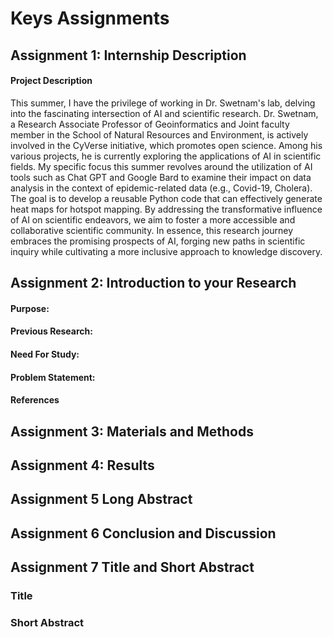 # Keys Assignments 

## Assignment 1: Internship Description 


#### Project Description

This summer, I have the privilege of working in Dr. Swetnam's lab, delving into the fascinating intersection of AI and scientific research. Dr. Swetnam, a Research Associate Professor of Geoinformatics and Joint faculty member in the School of Natural Resources and Environment, is actively involved in the CyVerse initiative, which promotes open science. Among his various projects, he is currently exploring the applications of AI in scientific fields. My specific focus this summer revolves around the utilization of AI tools such as Chat GPT and Google Bard to examine their impact on data analysis in the context of epidemic-related data (e.g., Covid-19, Cholera). The goal is to develop a reusable Python code that can effectively generate heat maps for hotspot mapping. By addressing the transformative influence of AI on scientific endeavors, we aim to foster a more accessible and collaborative scientific community. In essence, this research journey embraces the promising prospects of AI, forging new paths in scientific inquiry while cultivating a more inclusive approach to knowledge discovery.


## Assignment 2: Introduction to your Research
#### Purpose: 


#### Previous Research: 


#### Need For Study: 


#### Problem Statement: 


#### References


## Assignment 3: Materials and Methods 

## Assignment 4: Results 


## Assignment 5 Long Abstract





## Assignment 6 Conclusion and Discussion



## Assignment 7 Title and Short Abstract

### Title


### Short Abstract


